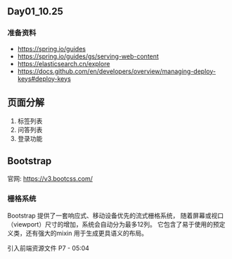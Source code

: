 ## Day01_10.25
### 准备资料
- https://spring.io/guides
- https://spring.io/guides/gs/serving-web-content
- https://elasticsearch.cn/explore
- https://docs.github.com/en/developers/overview/managing-deploy-keys#deploy-keys

## 页面分解
1. 标签列表
2. 问答列表
3. 登录功能

## Bootstrap
官网: https://v3.bootcss.com/
### 栅格系统
Bootstrap 提供了一套响应式、移动设备优先的流式栅格系统，
随着屏幕或视口（viewport）尺寸的增加，系统会自动分为最多12列。
它包含了易于使用的预定义类，还有强大的mixin 用于生成更具语义的布局。

引入前端资源文件
P7 - 05:04

